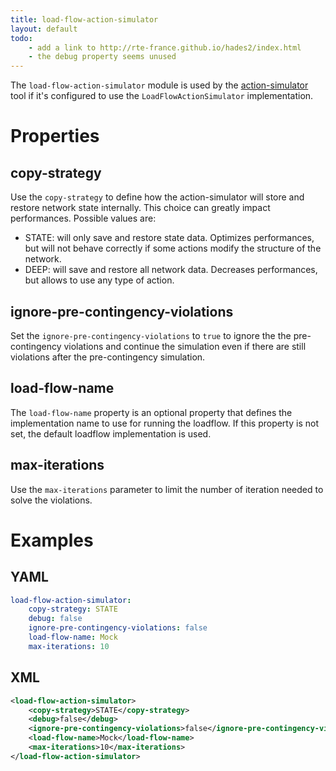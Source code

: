 ```yaml
---
title: load-flow-action-simulator
layout: default
todo:
    - add a link to http://rte-france.github.io/hades2/index.html
    - the debug property seems unused
---
```


The `load-flow-action-simulator` module is used by the [action-simulator](../../tools/action-simulator.md) tool if it's
configured to use the `LoadFlowActionSimulator` implementation.

# Properties

## copy-strategy
Use the `copy-strategy` to define how the action-simulator will store and restore network state internally. This choice
can greatly impact performances.
Possible values are:
- STATE: will only save and restore state data. Optimizes performances, but will not behave correctly if some actions
modify the structure of the network.
- DEEP: will save and restore all network data. Decreases performances, but allows to use any type of action.

## ignore-pre-contingency-violations
Set the `ignore-pre-contingency-violations` to `true` to ignore the the pre-contingency violations and continue the
simulation even if there are still violations after the pre-contingency simulation.

## load-flow-name
The `load-flow-name` property is an optional property that defines the implementation name to use for running the loadflow. 
If this property is not set, the default loadflow implementation is used.

## max-iterations
Use the `max-iterations` parameter to limit the number of iteration needed to solve the violations.

# Examples

## YAML
```yaml
load-flow-action-simulator:
    copy-strategy: STATE
    debug: false
    ignore-pre-contingency-violations: false
    load-flow-name: Mock
    max-iterations: 10
```

## XML
```xml
<load-flow-action-simulator>
    <copy-strategy>STATE</copy-strategy>
    <debug>false</debug>
    <ignore-pre-contingency-violations>false</ignore-pre-contingency-violations>
    <load-flow-name>Mock</load-flow-name>
    <max-iterations>10</max-iterations>
</load-flow-action-simulator>
```
